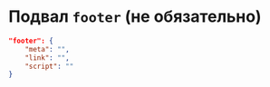 # Подвал `footer` (не обязательно)
```json
"footer": {
    "meta": "",
    "link": "",
    "script": ""
}
```

